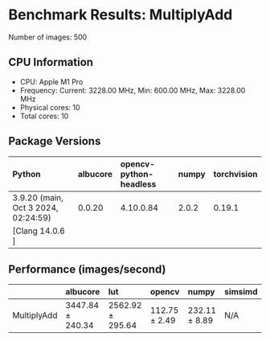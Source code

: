 # Benchmark Results: MultiplyAdd

Number of images: 500

## CPU Information

- CPU: Apple M1 Pro
- Frequency: Current: 3228.00 MHz, Min: 600.00 MHz, Max: 3228.00 MHz
- Physical cores: 10
- Total cores: 10

## Package Versions

| Python                                | albucore   | opencv-python-headless   | numpy   | torchvision   |
|:--------------------------------------|:-----------|:-------------------------|:--------|:--------------|
| 3.9.20 (main, Oct  3 2024, 02:24:59)  | 0.0.20     | 4.10.0.84                | 2.0.2   | 0.19.1        |
| [Clang 14.0.6 ]                       |            |                          |         |               |

## Performance (images/second)

|             | albucore         | lut              | opencv        | numpy         | simsimd   |
|:------------|:-----------------|:-----------------|:--------------|:--------------|:----------|
| MultiplyAdd | 3447.84 ± 240.34 | 2562.92 ± 295.64 | 112.75 ± 2.49 | 232.11 ± 8.89 | N/A       |
